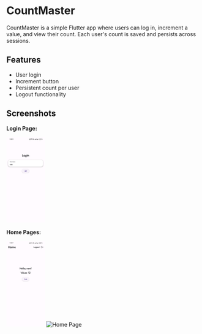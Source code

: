 # CountMaster

CountMaster is a simple Flutter app where users can log in, increment a value, and view their count. Each user's count is saved and persists across sessions.

## Features

- User login
- Increment button
- Persistent count per user
- Logout functionality

## Screenshots

**Login Page:**

<img src="https://github.com/B3g1n3r/count_master/blob/main/assets/login_page%5B1%5D.jpg" alt="Home Page" width="100"/>

**Home Pages:**


<img src="https://github.com/B3g1n3r/count_master/blob/main/assets/home_screen%5B1%5D.jpg" alt="Home Page" width="100"/>

<img src="https://example.com/path/to/your/home_page.jpg](https://github.com/B3g1n3r/count_master/blob/main/assets/home_screen_sample2%5B1%5D.jpg" alt="Home Page" width="500"/>

